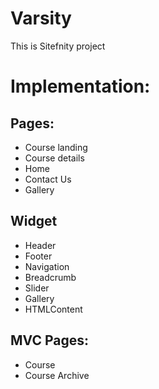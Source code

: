# Varsity
This is Sitefnity project

# Implementation:
## Pages: 

 - Course landing
 - Course details
 - Home
 - Contact Us
 - Gallery

## Widget
- Header
- Footer
- Navigation
- Breadcrumb
- Slider
- Gallery
- HTMLContent

## MVC Pages:
- Course
- Course Archive

